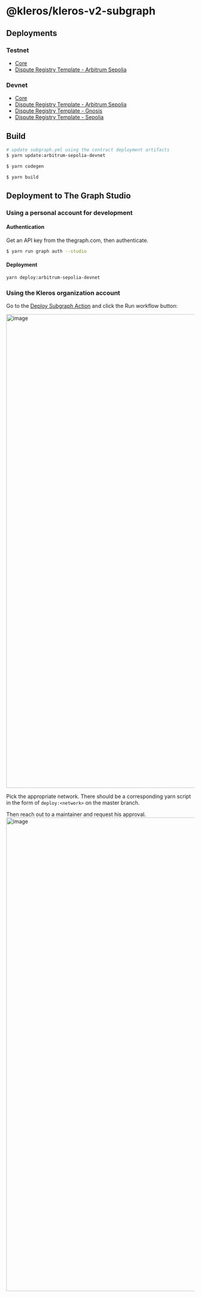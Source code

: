 # @kleros/kleros-v2-subgraph

## Deployments

### Testnet

- [Core](https://thegraph.com/studio/subgraph/kleros-v2-core-testnet/)
- [Dispute Registry Template - Arbitrum Sepolia](https://thegraph.com/studio/subgraph/kleros-v2-drt-arbisep-testnet/)

### Devnet

- [Core](https://thegraph.com/studio/subgraph/kleros-v2-core-devnet/)
- [Dispute Registry Template - Arbitrum Sepolia](https://thegraph.com/studio/subgraph/kleros-v2-drt-arbisep-devnet/)
- [Dispute Registry Template - Gnosis]()
- [Dispute Registry Template - Sepolia]()

## Build

```bash
# update subgraph.yml using the contract deployment artifacts
$ yarn update:arbitrum-sepolia-devnet

$ yarn codegen

$ yarn build
```

## Deployment to The Graph Studio

### Using a personal account for development

#### Authentication

Get an API key from the thegraph.com, then authenticate.

```bash
$ yarn run graph auth --studio
```

#### Deployment

```bash
yarn deploy:arbitrum-sepolia-devnet
```

### Using the Kleros organization account

Go to the [Deploy Subgraph Action](https://github.com/kleros/kleros-v2/actions/workflows/deploy-subgraph.yml) and click the Run workflow button:

<img width="1265" alt="image" src="https://github.com/kleros/kleros-v2/assets/22213980/da39f584-baaf-42a2-8c6a-6544aee29420">

Pick the appropriate network. There should be a corresponding yarn script in the form of `deploy:<network>` on the master branch.

Then reach out to a maintainer and request his approval.
<img width="1265" alt="image" src="https://github.com/kleros/gtcr-subgraph/assets/22213980/3cea54fb-8382-42c4-a44a-37b4bfbeecee">
